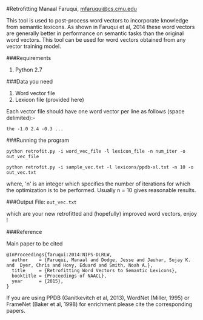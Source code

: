 #Retrofitting
Manaal Faruqui, mfaruqui@cs.cmu.edu

This tool is used to post-process word vectors to incorporate
knowledge from semantic lexicons. As shown in Faruqui et al, 2014
these word vectors are generally better in performance on semantic
tasks than the original word vectors. This tool can be used for
word vectors obtained from any vector training model.

###Requirements

1. Python 2.7

###Data you need
1. Word vector file
2. Lexicon file (provided here)

Each vector file should have one word vector per line as follows (space delimited):-

```the -1.0 2.4 -0.3 ...```

###Running the program

```python retrofit.py -i word_vec_file -l lexicon_file -n num_iter -o out_vec_file```

```python retrofit.py -i sample_vec.txt -l lexicons/ppdb-xl.txt -n 10 -o out_vec.txt```

where, 'n' is an integer which specifies the number of iterations for which the
optimization is to be performed.  Usually n = 10 gives reasonable results.

###Output
File: ```out_vec.txt```

which are your new retrofitted and (hopefully) improved word vectors, enjoy !

###Reference

Main paper to be cited
```
@InProceedings{faruqui:2014:NIPS-DLRLW,
  author    = {Faruqui, Manaal and Dodge, Jesse and Jauhar, Sujay K.  and  Dyer, Chris and Hovy, Eduard and Smith, Noah A.},
  title     = {Retrofitting Word Vectors to Semantic Lexicons},
  booktitle = {Proceedings of NAACL},
  year      = {2015},
}
```

If you are using PPDB (Ganitkevitch et al, 2013), WordNet (Miller, 1995) or FrameNet (Baker et al, 1998) for enrichment please cite the corresponding papers.

